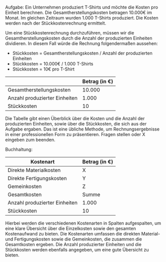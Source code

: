 Aufgabe: Ein Unternehmen produziert T-Shirts und möchte die Kosten pro Einheit berechnen. Die Gesamtherstellungskosten betragen 10.000€ im Monat. Im gleichen Zeitraum wurden 1.000 T-Shirts produziert. Die Kosten werden nach der Stückkostenrechnung ermittelt.

Um eine Stückkostenrechnung durchzuführen, müssen wir die Gesamtherstellungskosten durch die Anzahl der produzierten Einheiten dividieren. In diesem Fall würde die Rechnung folgendermaßen aussehen:
- Stückkosten = Gesamtherstellungskosten / Anzahl der produzierten Einheiten
- Stückkosten = 10.000€ / 1.000 T-Shirts
- Stückkosten = 10€ pro T-Shirt

|                             | Betrag (in €) |
|-----------------------------|---------------|
| Gesamtherstellungskosten    | 10.000        |
| Anzahl produzierter Einheiten | 1.000        |
| Stückkosten                  | 10            |
Die Tabelle gibt einen Überblick über die Kosten und die Anzahl der produzierten Einheiten, sowie über die Stückkosten, die sich aus der Aufgabe ergaben. Das ist eine übliche Methode, um Rechnungsergebnisse in einer professionellen Form zu präsentieren.
Fragen stellen oder X eingeben zum beenden.

Buchhaltung:

| Kostenart             | Betrag (in €) |
|-----------------------|---------------|
| Direkte Materialkosten |        X      |
| Direkte Fertigungskosten |      Y         |
| Gemeinkosten |              Z             |
| Gesamtkosten           |    Summe     |
| Anzahl produzierter Einheiten | 1.000    |
| Stückkosten            |      10         |
Hierbei werden die verschiedenen Kostenarten in Spalten aufgespalten, um eine klare Übersicht über die Einzelkosten sowie den gesamten Kostenaufwand zu bieten. Die Kostenarten umfassen die direkten Material- und Fertigungskosten sowie die Gemeinkosten, die zusammen die Gesamtkosten ergeben. Die Anzahl produzierter Einheiten und die Stückkosten werden ebenfalls angegeben, um eine gute Übersicht zu bieten.